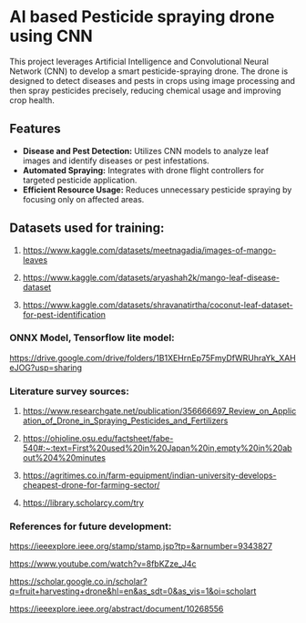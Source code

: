 # AI based Pesticide spraying drone using CNN

This project leverages Artificial Intelligence and Convolutional Neural Network (CNN) to develop a smart pesticide-spraying drone. The drone is designed to detect diseases and pests in crops using image processing and then spray pesticides precisely, reducing chemical usage and improving crop health.

## Features

- **Disease and Pest Detection:** Utilizes CNN models to analyze leaf images and identify diseases or pest infestations.
- **Automated Spraying:** Integrates with drone flight controllers for targeted pesticide application.
- **Efficient Resource Usage:** Reduces unnecessary pesticide spraying by focusing only on affected areas.
  
## Datasets used for training:

1.  https://www.kaggle.com/datasets/meetnagadia/images-of-mango-leaves

2.  https://www.kaggle.com/datasets/aryashah2k/mango-leaf-disease-dataset

3.  https://www.kaggle.com/datasets/shravanatirtha/coconut-leaf-dataset-for-pest-identification

### ONNX Model, Tensorflow lite model:

https://drive.google.com/drive/folders/1B1XEHrnEp75FmyDfWRUhraYk_XAHeJOG?usp=sharing

### Literature survey sources:

1. https://www.researchgate.net/publication/356666697_Review_on_Application_of_Drone_in_Spraying_Pesticides_and_Fertilizers

2. https://ohioline.osu.edu/factsheet/fabe-540#:~:text=First%20used%20in%20Japan%20in,empty%20in%20about%204%20minutes

3. https://agritimes.co.in/farm-equipment/indian-university-develops-cheapest-drone-for-farming-sector/

4. https://library.scholarcy.com/try
   
### References for future development:

https://ieeexplore.ieee.org/stamp/stamp.jsp?tp=&arnumber=9343827

https://www.youtube.com/watch?v=8fbKZze_J4c

https://scholar.google.co.in/scholar?q=fruit+harvesting+drone&hl=en&as_sdt=0&as_vis=1&oi=scholart

https://ieeexplore.ieee.org/abstract/document/10268556

